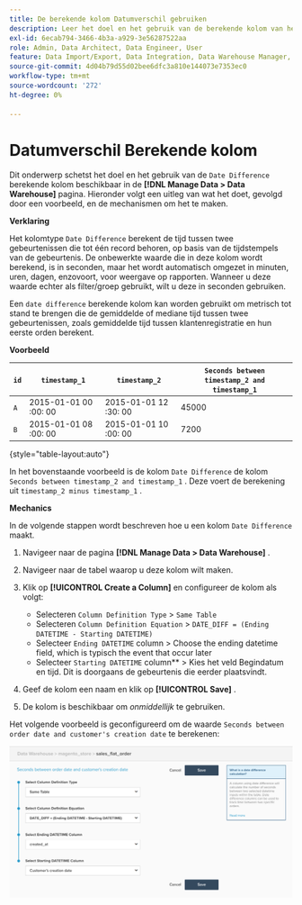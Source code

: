 ```yaml
---
title: De berekende kolom Datumverschil gebruiken
description: Leer het doel en het gebruik van de berekende kolom van het Verschil van de Datum.
exl-id: 6ecab794-3466-4b3a-a929-3e56287522aa
role: Admin, Data Architect, Data Engineer, User
feature: Data Import/Export, Data Integration, Data Warehouse Manager, Commerce Tables
source-git-commit: 4d04b79d55d02bee6dfc3a810e144073e7353ec0
workflow-type: tm+mt
source-wordcount: '272'
ht-degree: 0%

---
```


# Datumverschil Berekende kolom

Dit onderwerp schetst het doel en het gebruik van de `Date Difference` berekende kolom beschikbaar in de **[!DNL Manage Data > Data Warehouse]** pagina. Hieronder volgt een uitleg van wat het doet, gevolgd door een voorbeeld, en de mechanismen om het te maken.

**Verklaring**

Het kolomtype `Date Difference` berekent de tijd tussen twee gebeurtenissen die tot één record behoren, op basis van de tijdstempels van de gebeurtenis. De onbewerkte waarde die in deze kolom wordt berekend, is in seconden, maar het wordt automatisch omgezet in minuten, uren, dagen, enzovoort, voor weergave op rapporten. Wanneer u deze waarde echter als filter/groep gebruikt, wilt u deze in seconden gebruiken.

Een `date difference` berekende kolom kan worden gebruikt om metrisch tot stand te brengen die de gemiddelde of mediane tijd tussen twee gebeurtenissen, zoals gemiddelde tijd tussen klantenregistratie en hun eerste orden berekent.

**Voorbeeld**

| **`id`** | **`timestamp_1`** | **`timestamp_2`** | **`Seconds between timestamp_2 and timestamp_1`** |
|--- |--- |--- |--- |
| `A` | 2015-01-01 00 :00: 00 | 2015-01-01 12 :30: 00 | 45000 |
| `B` | 2015-01-01 08 :00: 00 | 2015-01-01 10 :00: 00 | 7200 |

{style="table-layout:auto"}


In het bovenstaande voorbeeld is de kolom `Date Difference` de kolom `Seconds between timestamp_2 and timestamp_1` . Deze voert de berekening uit `timestamp_2 minus timestamp_1` .

**Mechanics**

In de volgende stappen wordt beschreven hoe u een kolom `Date Difference` maakt.

1. Navigeer naar de pagina **[!DNL Manage Data > Data Warehouse]** .
1. Navigeer naar de tabel waarop u deze kolom wilt maken.
1. Klik op **[!UICONTROL Create a Column]** en configureer de kolom als volgt:
   * Selecteren `Column Definition Type` > `Same Table`
   * Selecteren `Column Definition Equation` > `DATE_DIFF = (Ending DATETIME - Starting DATETIME)`
   * Selecteer `Ending DATETIME` column > Choose the ending datetime field, which is typisch the event that occur later
   * Selecteer `Starting DATETIME` column** > Kies het veld Begindatum en tijd. Dit is doorgaans de gebeurtenis die eerder plaatsvindt.

1. Geef de kolom een naam en klik op **[!UICONTROL Save]** .
1. De kolom is beschikbaar om *onmiddellijk* te gebruiken.

Het volgende voorbeeld is geconfigureerd om de waarde `Seconds between order date and customer's creation date` te berekenen:

![&#x200B; de configuratie van de de verschilberekening van de Datum die de kolomselecties van de datetime toont &#x200B;](../../assets/date_diff.png)
